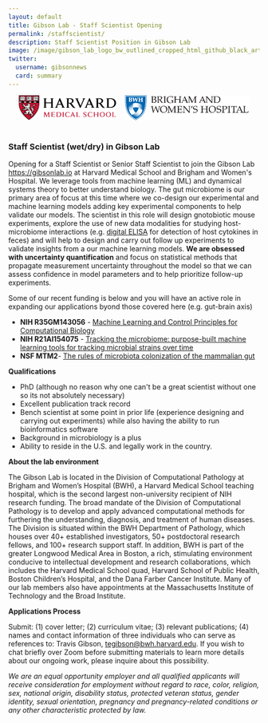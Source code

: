 ```yaml
---
layout: default
title: Gibson Lab - Staff Scientist Opening
permalink: /staffscientist/
description: Staff Scientist Position in Gibson Lab
image: /image/gibson_lab_logo_bw_outlined_cropped_html_github_black_artboard_1200_628-01.png
twitter:
  username: gibsonnews
  card: summary
---
```



<div style="align:center;text-align:center">

<img  src="/image/hmslogo.svg" alt="HMS Logo" height=50pt> &nbsp;&nbsp;
<img  src="/image/bwh-logo.svg" alt="BWH Logo" height=50pt> <br><br>

</div>

### Staff Scientist (wet/dry) in Gibson Lab

Opening for a Staff Scientist or Senior Staff Scientist to join the Gibson Lab <https://gibsonlab.io> at Harvard Medical School and Brigham and Women's Hospital. We leverage tools from machine learning (ML) and dynamical systems theory to better understand biology. The gut microbiome is our primary area of focus at this time where we co-design our experimental and machine learning models adding key experimental components to help validate our models. The scientist in this role will design gnotobiotic mouse experiments, explore the use of new data modalities for studying host-microbiome interactions (e.g. [digital ELISA](https://www.nature.com/articles/nbt.1641) for detection of host cytokines in feces) and will help to design and carry out follow up experiments to validate insights from a our machine learning models. **We are obsessed with uncertainty quantification** and focus on statistical methods that propagate measurement uncertainty throughout the model so that we can assess confidence in model parameters and to help prioritize follow-up experiments.

Some of our recent funding is below and you will have an active role in expanding our applications byond those covered here (e.g. gut-brain axis)
- **NIH R35GM143056** - [Machine Learning and Control Principles for Computational Biology](/r35/)
- **NIH R21AI154075** - [Tracking the microbiome: purpose-built machine learning tools for tracking microbial strains over time](/r21_tracking/)
- **NSF MTM2**- [The rules of microbiota colonization of the mammalian gut](/nsf_rules/)

**Qualifications**
- PhD (although no reason why one can't be a great scientist without one so its not absolutely necessary)
- Excellent publication track record
- Bench scientist at some point in prior life (experience designing and carrying out experiments) while also having the ability to run bioinformatics software
- Background in microbiology is a plus
- Ability to reside in the U.S. and legally work in the country.

**About the lab environment**

The Gibson Lab is located in the Division of Computational Pathology at Brigham and Women’s Hospital (BWH), a Harvard Medical School teaching hospital, which is the second largest non-university recipient of NIH research funding. The broad mandate of the Division of Computational Pathology is to develop and apply advanced computational methods for furthering the understanding, diagnosis, and treatment of human diseases. The Division is situated within the BWH Department of Pathology, which houses over 40+ established investigators, 50+ postdoctoral research fellows, and 100+ research support staff. In addition, BWH is part of the greater Longwood Medical Area in Boston, a rich, stimulating environment conducive to intellectual development and research collaborations, which includes the Harvard Medical School quad, Harvard School of Public Health, Boston Children’s Hospital, and the Dana Farber Cancer Institute. Many of our lab members also have appointments at the Massachusetts Institute of Technology and the Broad Institute.

**Applications Process**

Submit: (1) cover letter; (2) curriculum vitae; (3) relevant publications; (4) names and contact information of three individuals who can serve as references to: Travis Gibson, tegibson@bwh.harvard.edu. If you wish to chat briefly over Zoom before submitting materials to learn more details about our ongoing work, please inquire about this possibility.

*We are an equal opportunity employer and all qualified applicants will receive consideration for employment without regard to race, color, religion, sex, national origin, disability status, protected veteran status, gender identity, sexual orientation, pregnancy and pregnancy-related conditions or any other characteristic protected by law.*
